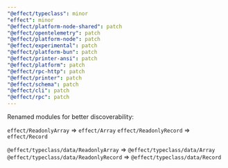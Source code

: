 ```yaml
---
"@effect/typeclass": minor
"effect": minor
"@effect/platform-node-shared": patch
"@effect/opentelemetry": patch
"@effect/platform-node": patch
"@effect/experimental": patch
"@effect/platform-bun": patch
"@effect/printer-ansi": patch
"@effect/platform": patch
"@effect/rpc-http": patch
"@effect/printer": patch
"@effect/schema": patch
"@effect/cli": patch
"@effect/rpc": patch
---
```


Renamed modules for better discoverability:

`effect/ReadonlyArray` => `effect/Array`
`effect/ReadonlyRecord` => `effect/Record`

`@effect/typeclass/data/ReadonlyArray` => `@effect/typeclass/data/Array`
`@effect/typeclass/data/ReadonlyRecord` => `@effect/typeclass/data/Record`
